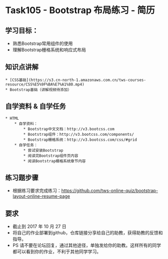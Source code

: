 # Task105 - Bootstrap 布局练习 - 简历

## 学习目标：
* 熟悉Bootstrap常用组件的使用
* 理解Bootstrap栅格系统和响应式布局

## 知识点讲解
	* [CSS基础](https://s3.cn-north-1.amazonaws.com.cn/tws-courses-resource/CSS%E5%9F%BA%E7%A1%80.mp4)
	* Bootstrap基础（讲解视频待添加）

## 自学资料 & 自学任务
	* HTML
		* 自学资料：
			* Bootstrap中文文档：http://v3.bootcss.com
			* Bootstrap组件：http://v3.bootcss.com/components/
			* Bootstrap栅格系统：http://v3.bootcss.com/css/#grid
		* 自学任务：
			* 尝试安装Bootstrap
			* 阅读完Bootstrap组件页内容
			* 阅读Bootstrap栅格系统章节内容

## 练习题步骤
* 根据练习要求完成练习：https://github.com/tws-online-quiz/bootstrap-layout-online-resume-page

## 要求
* 截止到 2017 年 10 月 27 日
* 将自己的作业部署到github，仓库链接分享给自己的助教，获得助教的反馈和指导。
* PS 请不要在论坛回复，通过其他途径，单独发给你的助教。这样所有的同学都可以看到你的作业，不利于其他同学学习。